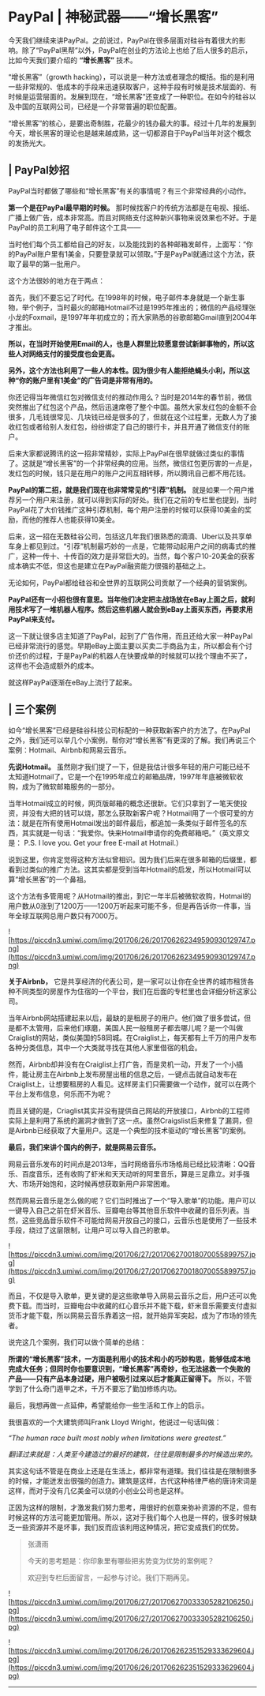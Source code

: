 # PayPal | 神秘武器——“增长黑客”

今天我们继续来讲PayPal。之前说过，PayPal在很多层面对硅谷有着很大的影响。除了“PayPal黑帮”以外，PayPal在创业的方法论上也给了后人很多的启示，比如今天我们要介绍的 **“增长黑客”** 技术。

“增长黑客”（growth hacking），可以说是一种方法或者理念的概括。指的是利用一些非常规的、低成本的手段来迅速获取客户，这种手段有时候是技术层面的、有时候是运营层面的。发展到现在，“增长黑客”还变成了一种职位。在如今的硅谷以及中国的互联网公司，已经是一个非常普遍的职位配置。

“增长黑客”的核心，是要出奇制胜，花最少的钱办最大的事。经过十几年的发展到今天，增长黑客的理论也是越来越成熟，这一切都源自于PayPal当年对这个概念的发扬光大。

## | PayPal妙招

PayPal当时都做了哪些和“增长黑客”有关的事情呢？有三个非常经典的小动作。

 **第一个是在PayPal最早期的时候。** 那时候找客户的传统方法都是在电视、报纸、广播上做广告，成本非常高。而且对网络支付这种新兴事物来说效果也不好。于是PayPal的员工利用了电子邮件这个工具——

当时他们每个员工都给自己的好友，以及能找到的各种邮箱发邮件，上面写：“你的PayPal账户里有1美金，只要登录就可以领取。”于是PayPal就通过这个方法，获取了最早的第一批用户。

这个方法很妙的地方在于两点：

首先，我们不要忘记了时代。在1998年的时候，电子邮件本身就是一个新生事物，举个例子，当时最火的邮箱Hotmail不过是1995年推出的；微信的产品经理张小龙的Foxmail，是1997年年初成立的；而大家熟悉的谷歌邮箱Gmail直到2004年才推出。

 **所以，在当时开始使用Email的人，也是人群里比较愿意尝试新鲜事物的，所以这些人对网络支付的接受度也会更高。**

 **另外，这个方法也利用了一些人的本性。因为很少有人能拒绝蝇头小利，所以这种“你的账户里有1美金”的广告词是非常有用的。**

你还记得当年微信红包对微信支付的推动作用么？当时是2014年的春节前，微信突然推出了红包这个产品，然后迅速席卷了整个中国。虽然大家发红包的金额不会很多，几毛钱很常见、几块钱已经是很多的了，但就在这个过程里，无数人为了接收红包或者给别人发红包，纷纷绑定了自己的银行卡，并且开通了微信支付的账户。

后来大家都说腾讯的这一招非常精妙，实际上PayPal在很早就做过类似的事情了。这就是“增长黑客”的一个非常经典的应用。当然，微信红包更厉害的一点是，发红包的时候，钱只是在用户的账户之间互相转移，所以腾讯自己都不用花钱。

 **PayPal的第二招，就是我们现在也非常常见的“引荐”机制。** 就是如果一个用户推荐另一个用户来注册，就可以得到实际的好处。我们在之前的专栏里也提到，当时PayPal花了大价钱推广这种引荐机制，每个用户注册的时候可以获得10美金的奖励，而他的推荐人也能获得10美金。

后来，这一招在无数硅谷公司，包括这几年我们很熟悉的滴滴、Uber以及共享单车身上都见到过。“引荐”机制最巧妙的一点是，它能带动起用户之间的病毒式的推广，这种一传十、十传百的效力是非常巨大的。当然，每个客户10-20美金的获客成本确实不低，但这也是建立在PayPal融资能力很强的基础之上。

无论如何，PayPal都给硅谷和全世界的互联网公司贡献了一个经典的营销案例。

 **PayPal还有一小招也很有意思。当年他们决定把主战场放在eBay上面之后，就利用技术写了一堆机器人程序。然后这些机器人就会到eBay上面买东西，再要求用PayPal来支付。**

这一下就让很多店主知道了PayPal，起到了广告作用，而且还给大家一种PayPal已经非常流行的感觉。早期eBay上面主要以买卖二手商品为主，所以都会有个讨价还价的过程，于是PayPal的机器人在快要成单的时候就可以找个理由不买了，这样也不会造成额外的成本。

就这样PayPal逐渐在eBay上流行了起来。

## | 三个案例

如今“增长黑客”已经是硅谷科技公司标配的一种获取新客户的方法了。在PayPal之外，我们还可以举几个小案例，帮你对“增长黑客”有更深的了解。我们再说三个案例：Hotmail、Airbnb和网易云音乐。

 **先说Hotmail。** 虽然刚才我们提了一下，但是我估计很多年轻的用户可能已经不太知道Hotmail了。它是一个在1995年成立的邮箱品牌，1997年年底被微软收购，成为了微软邮箱服务的一部分。

当年Hotmail成立的时候，网页版邮箱的概念还很新。它们只拿到了一笔天使投资，并没有大把的钱可以烧，那怎么获取新客户呢？Hotmail用了一个很可爱的方法：就是在所有使用Hotmail发出的邮件最后，都追加一条类似于邮件签名的东西，其实就是一句话：“我爱你。快来Hotmail申请你的免费邮箱吧。”（英文原文是： P.S. I love you. Get your free E-mail at Hotmail.）

说到这里，你肯定觉得这种方法似曾相识。因为我们后来在很多邮箱的后缀里，都看到过类似的推广方法。这其实都是受到当年Hotmail的启发，所以Hotmail可以算“增长黑客”的一个鼻祖。

这个方法有多管用呢？从Hotmail的推出，到它一年半后被微软收购，Hotmail的用户数从0涨到了1200万——1200万听起来可能不多，但是再告诉你一件事，当年全球互联网总用户数只有7000万。

![https://piccdn3.umiwi.com/img/201706/26/201706262349590930129747.png](https://piccdn3.umiwi.com/img/201706/26/201706262349590930129747.png)

 **关于Airbnb，** 它是共享经济的代表公司，是一家可以让你在全世界的城市租赁各种不同类型的房屋作为住宿的一个平台，我们在后面的专栏里也会详细分析这家公司。

当年Airbnb网站搭建起来以后，最缺的是租房子的用户。他们做了很多尝试，但是都不太管用，后来他们琢磨，美国人民一般租房子都去哪儿呢？是一个叫做Craiglist的网站，类似美国的58同城。在Craiglist上，每天都有上千万的用户发布各种分类信息，其中一个大类就寻找在其他人家里借宿的机会。

然而，Airbnb却并没有在Craiglist上打广告，而是灵机一动，开发了一个小插件，能让房主在Airbnb上发布房屋出租的信息之后，一键点击就自动发布在Craiglist上，让想要租房的人看见。这样房主们只需要做一个动作，就可以在两个平台上发布信息，何乐而不为呢？

而且关键的是，Criaglist其实并没有提供自己网站的开放接口，Airbnb的工程师实际上是利用了系统的漏洞才做到了这一点。虽然Craigslist后来修复了漏洞，但是Airbnb已经获取了大量用户。这是一个典型的技术驱动的“增长黑客”的案例。

 **最后，我们来讲个国内的例子，就是网易云音乐。**

网易云音乐发布的时间点是2013年，当时网络音乐市场格局已经比较清晰：QQ音乐、百度音乐，还有收购了虾米和天天动听的阿里音乐，算是三足鼎立。对手强大、市场开始饱和，这时候再想获取新用户非常困难。

然而网易云音乐是怎么做的呢？它们当时推出了一个“导入歌单”的功能。用户可以一键导入自己之前在虾米音乐、豆瓣电台等其他音乐软件中收藏的音乐列表。当然，这些竞品音乐软件不可能给网易开放自己的接口，云音乐也是使用了一些技术手段，绕过了这层限制，让用户可以导入自己的歌单。

![https://piccdn3.umiwi.com/img/201706/27/201706270018070055899757.jpg](https://piccdn3.umiwi.com/img/201706/27/201706270018070055899757.jpg)

而且，不仅是导入歌单，更关键的是这些歌单导入网易云音乐之后，用户还可以免费下载。而当时，豆瓣电台中收藏的红心音乐并不能下载，虾米音乐需要支付虚拟货币才能下载，所以网易云音乐靠着这一招，就开始异军突起，成为了市场的领先者。

说完这几个案例，我们可以做个简单的总结：

 **所谓的“增长黑客”技术，一方面是利用小的技术和小的巧妙构思，能够低成本地完成大任务；但同时你也要意识到，“增长黑客”再奇妙，也无法拯救一个失败的产品——只有产品本身过硬，用户被吸引过来以后才能真正留得下。** 所以，不管学到了什么奇门遁甲之术，千万不要忘了勤加修练内功。

最后，我想再做一点延伸，希望能给你一些生活和工作上的启示。

我很喜欢的一个大建筑师叫Frank Lloyd Wright，他说过一句话叫做：

 *“The human race built most nobly when limitations were greatest.”*

 *翻译过来就是：人类至今建造过的最好的建筑，往往是限制最多的时候造出来的。*

其实这句话不管是在商业上还是在生活上，都非常有道理。我们往往是在限制很多的时候，才能迸发出很强的创造力。建筑是这样，古代这种格律严格的唐诗宋词是这样，而对于没有几亿美金可以烧的小创业公司也是这样。

正因为这样的限制，才激发我们努力思考，用很好的创意来弥补资源的不足，但有时候这样的方法可能更加管用。所以，这对于我们每个人也是一样的，很多时候缺乏一些资源并不是坏事，我们反而应该利用这种情况，把它变成我们的优势。

> 张潇雨
> 
> 今天的思考题是：你印象里有哪些把劣势变为优势的案例呢？
> 
> 欢迎到专栏后面留言，一起参与讨论。我们下期再见。

![https://piccdn3.umiwi.com/img/201706/27/201706270033305282106250.jpg](https://piccdn3.umiwi.com/img/201706/27/201706270033305282106250.jpg)

![https://piccdn3.umiwi.com/img/201706/26/201706262351529333629604.jpg](https://piccdn3.umiwi.com/img/201706/26/201706262351529333629604.jpg)

---
